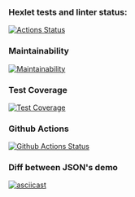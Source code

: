 ### Hexlet tests and linter status:
[![Actions Status](https://github.com/KonstantinShevlyakov/python-project-50/workflows/hexlet-check/badge.svg)](https://github.com/KonstantinShevlyakov/python-project-50/actions)

### Maintainability
[![Maintainability](https://api.codeclimate.com/v1/badges/ff8dcaf914c52641b434/maintainability)](https://codeclimate.com/github/KonstantinShevlyakov/python-project-50/maintainability)

### Test Coverage
[![Test Coverage](https://api.codeclimate.com/v1/badges/ff8dcaf914c52641b434/test_coverage)](https://codeclimate.com/github/KonstantinShevlyakov/python-project-50/test_coverage)

### Github Actions
[![Github Actions Status](https://github.com/KonstantinShevlyakov/python-project-50/workflows/Python%20CI/badge.svg)](https://github.com/KonstantinShevlyakov/python-project-50/actions)

### Diff between JSON's  demo
[![asciicast](https://asciinema.org/a/Er0TOQcqVQXNMNr1fVHjfSKfn.svg)](https://asciinema.org/a/Er0TOQcqVQXNMNr1fVHjfSKfn)
